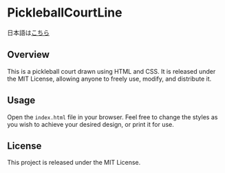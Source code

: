 # PickleballCourtLine

日本語は[こちら](README-ja.md)

## Overview
This is a pickleball court drawn using HTML and CSS. It is released under the MIT License, allowing anyone to freely use, modify, and distribute it.

## Usage
Open the `index.html` file in your browser. Feel free to change the styles as you wish to achieve your desired design, or print it for use.

## License
This project is released under the MIT License.
